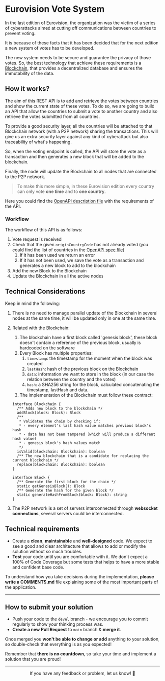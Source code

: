 # Eurovision Vote System

In the last edition of Eurovision, the organization was the victim of a series of cyberattacks aimed at cutting off
communications between countries to prevent voting.

It is because of these facts that it has been decided that for the next edition a new system of votes has to be
developed.

The new system needs to be secure and guarantee the privacy of those votes. So, the best technology that achieve these
requirements is a [Blockchain](https://builtin.com/blockchain), that provides a decentralized database and ensures the
immutability of the data.

## How it works?

The aim of this REST API is to add and retrieve the votes between countries and show the current state of these votes.
To do so, we are going to build an API that allow the countries to submit a vote to another country and also retrieve
the votes submitted from all countries.

To provide a good security layer, all the countries will be attached to that Blockchain network (with a P2P network)
sharing the transactions. This will give us an extra security layer against any kind of cyberattack but also
traceability of what's happening.

So, when the voting endpoint is called, the API will store the vote as a transaction and then generates a new block that
will be added to the blockchain.

Finally, the node will update the Blockchain to all nodes that are connected to the P2P network.

> To make this more simple, in these Eurovision edition every country can only vote **one time** and to **one country**.

Here you could find the [OpenAPI description file](/api.spec.yaml) with the requirements of the API.

### Workflow

The workflow of this API is as follows:

1. Vote request is received
2. Check that the given `originCountryCode` has not already voted (you could find the list of countries in
   the [OpenAPI spec file](api.spec.yaml))
    1. If it has been used we return an error
    2. If it has not been used, we save the vote as a transaction and generates a new block to add to the blockchain
3. Add the new Block to the Blockchain
4. Update the Blockchain in all the active nodes

## Technical Considerations

Keep in mind the following:

1. There is no need to manage parallel update of the Blockchain in several nodes at the same time, it will be updated
   only in one at the same time.
2. Related with the Blockchain:
    1. The blockchain have a first block called 'genesis block', these block doesn't contain a reference of the previous
       block, usually is hardcoded on the software
    2. Every Block has multiple properties:
        1. `timestamp`: the timestamp for the moment when the block was created
        2. `lastHash`: hash of the previous block on the Blockchain
        3. `data`: information we want to store in the block (in our case the relation between the country and the
           votes)
        4. `hash`: a SHA256 string for the block, calculated concatenating the timestamp, lastHash and data.
    3. The implementation of the Blockchain must follow these contract:
    ```
    interface Blockchain {
      /** Adds new block to the blockchain */
      addBlock(block: Block): Block
      /**
       * Validates the chain by checking if:
       * - every element's last hash value matches previous block's hash
       * - data has not been tampered (which will produce a different hash value)
       * - genesis block's hash values match
       */
      isValid(blockchain: Blockchain): boolean
      /** The new blockchain that is a candidate for replacing the current blockchain */
      replace(blockchain: Blockchain): boolean
    }
    
    interface Block {
      /** Generate the first block for the chain */
      static getGenesisBlock(): Block
      /** Generate the hash for the given block */
      static generateHashFromBlock(block: Block): string
    }
    ```

3. The P2P network is a set of servers interconnected through **websocket connections**, several servers could be
   interconnected.

## Technical requirements

* Create a **clean**, **maintainable** and **well-designed** code. We expect to see a good and clear architecture that
  allows to add or modify the solution without so much troubles.
* **Test** your code until you are comfortable with it. We don't expect a 100% of Code Coverage but some tests that
  helps to have a more stable and confident base code.

To understand how you take decisions during the implementation, **please write a COMMENTS.md** file explaining some of
the most important parts of the application.

---

## How to submit your solution

* Push your code to the `devel` branch - we encourage you to commit regularly to show your thinking process was.
* **Create a new Pull Request** to `main` branch & **merge it**.

Once merged you **won't be able to change or add** anything to your solution, so double-check that everything is as
you expected!

Remember that **there is no countdown**, so take your time and implement a solution that you are proud!

--- 

<p align="center">
  If you have any feedback or problem, let us know! 🤘
</p>
